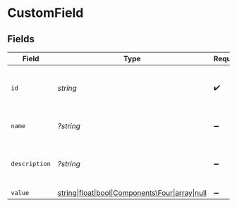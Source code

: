 # CustomField


## Fields

| Field                                                                            | Type                                                                             | Required                                                                         | Description                                                                      | Example                                                                          |
| -------------------------------------------------------------------------------- | -------------------------------------------------------------------------------- | -------------------------------------------------------------------------------- | -------------------------------------------------------------------------------- | -------------------------------------------------------------------------------- |
| `id`                                                                             | *string*                                                                         | :heavy_check_mark:                                                               | Unique identifier for the custom field.                                          | 2389328923893298                                                                 |
| `name`                                                                           | *?string*                                                                        | :heavy_minus_sign:                                                               | Name of the custom field.                                                        | employee_level                                                                   |
| `description`                                                                    | *?string*                                                                        | :heavy_minus_sign:                                                               | More information about the custom field                                          | Employee Level                                                                   |
| `value`                                                                          | [string\|float\|bool\|Components\Four\|array\|null](../../Models/Components/Value.md) | :heavy_minus_sign:                                                               | N/A                                                                              |                                                                                  |